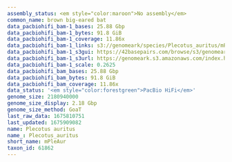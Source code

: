```yaml
---
assembly_status: <em style="color:maroon">No assembly</em>
common_name: brown big-eared bat
data_pacbiohifi_bam-1_bases: 25.88 Gbp
data_pacbiohifi_bam-1_bytes: 91.8 GiB
data_pacbiohifi_bam-1_coverage: 11.86x
data_pacbiohifi_bam-1_links: s3://genomeark/species/Plecotus_auritus/mPleAur1/genomic_data/pacbio_hifi/<br>
data_pacbiohifi_bam-1_s3gui: https://42basepairs.com/browse/s3/genomeark/species/Plecotus_auritus/mPleAur1/genomic_data/pacbio_hifi/
data_pacbiohifi_bam-1_s3url: https://genomeark.s3.amazonaws.com/index.html?prefix=species/Plecotus_auritus/mPleAur1/genomic_data/pacbio_hifi/
data_pacbiohifi_bam-1_scale: 0.2625
data_pacbiohifi_bam_bases: 25.88 Gbp
data_pacbiohifi_bam_bytes: 91.8 GiB
data_pacbiohifi_bam_coverage: 11.86x
data_status: '<em style="color:forestgreen">PacBio HiFi</em>'
genome_size: 2180940000
genome_size_display: 2.18 Gbp
genome_size_method: GoaT
last_raw_data: 1675810751
last_updated: 1675909082
name: Plecotus auritus
name_: Plecotus_auritus
short_name: mPleAur
taxon_id: 61862
---
```

